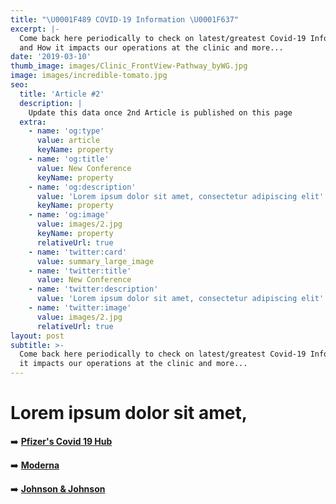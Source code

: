 ```yaml
---
title: "\U0001F489 COVID-19 Information \U0001F637"
excerpt: |-
  Come back here periodically to check on latest/greatest Covid-19 Info 
  and How it impacts our operations at the clinic and more...
date: '2019-03-10'
thumb_image: images/Clinic_FrontView-Pathway_byWG.jpg
image: images/incredible-tomato.jpg
seo:
  title: 'Article #2'
  description: |
    Update this data once 2nd Article is published on this page
  extra:
    - name: 'og:type'
      value: article
      keyName: property
    - name: 'og:title'
      value: New Conference
      keyName: property
    - name: 'og:description'
      value: 'Lorem ipsum dolor sit amet, consectetur adipiscing elit'
      keyName: property
    - name: 'og:image'
      value: images/2.jpg
      keyName: property
      relativeUrl: true
    - name: 'twitter:card'
      value: summary_large_image
    - name: 'twitter:title'
      value: New Conference
    - name: 'twitter:description'
      value: 'Lorem ipsum dolor sit amet, consectetur adipiscing elit'
    - name: 'twitter:image'
      value: images/2.jpg
      relativeUrl: true
layout: post
subtitle: >-
  Come back here periodically to check on latest/greatest Covid-19 Info and How
  it impacts our operations at the clinic and more...
---
```

# **Lorem ipsum dolor sit amet**, 

➡️        [**Pfizer's Covid 19 Hub**](https://www.pfizer.com/science/coronavirus)

➡️      [  **Moderna**](https://www.modernatx.com/covid-19-resources/publications-and-external-resources)

➡️     [   **Johnson & Johnson**](https://www.jnj.com/covid-19)

